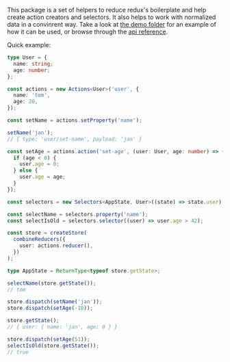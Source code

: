 This package is a set of helpers to reduce redux's boilerplate and help create action creators and selectors.
It also helps to work with normalized data in a convinrent way. Take a look at [the demo folder](./demo) for
an example of how it can be used, or browse through the [api reference](./api).

Quick example:

```ts
type User = {
  name: string;
  age: number;
};

const actions = new Actions<User>('user', {
  name: 'tom',
  age: 20,
});

const setName = actions.setProperty('name');

setName('jan');
// { type: 'user/set-name', payload: 'jan' }

const setAge = actions.action('set-age', (user: User, age: number) => {
  if (age < 0) {
    user.age = 0;
  } else {
    user.age = age;
  }
});

const selectors = new Selectors<AppState, User>((state) => state.user);

const selectName = selectors.property('name');
const selectIsOld = selectors.selector((user) => user.age > 42);

const store = createStore(
  combineReducers({
    user: actions.reducer(),
  })
);

type AppState = ReturnType<typeof store.getState>;

selectName(store.getState());
// tom

store.dispatch(setName('jan'));
store.dispatch(setAge(-10));

store.getState();
// { user: { name: 'jan', age: 0 } }

store.dispatch(setAge(51));
selectIsOld(store.getState());
// true
```
